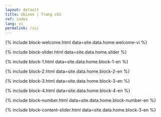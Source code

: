 ```yaml
---
layout: default
title: Ubisen | Trang chủ
ref: index
lang: vi
permalink: /vi/
---
```


{% include block-welcome.html data=site.data.home.welcome-vi %}

{% include block-slider.html data=site.data.home.slider %}

{% include block-1.html data=site.data.home.block-1-en %}

{% include block-2.html data=site.data.home.block-2-en %}

{% include block-3.html data=site.data.home.block-3-en %}

{% include block-4.html data=site.data.home.block-4-en %}

{% include block-number.html data=site.data.home.block-number-en %}

{% include block-content-slider.html data=site.data.home.block-3-en %}

